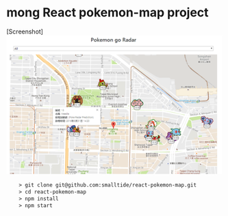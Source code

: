# mong React pokemon-map project

[Screenshot]
![alt text](https://github.com/mong991/pokemon-map/blob/master/screenshot.png)

```
	> git clone git@github.com:smalltide/react-pokemon-map.git
	> cd react-pokemon-map
	> npm install
	> npm start
```
